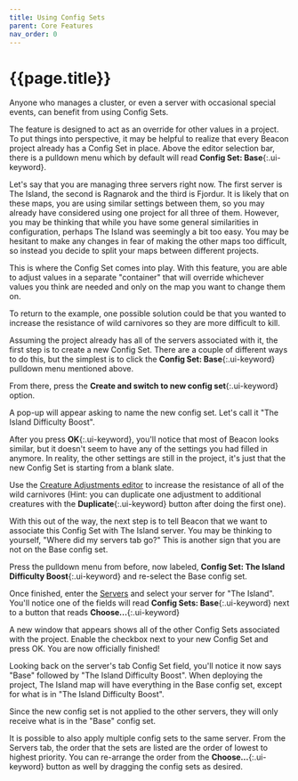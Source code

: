 ```yaml
---
title: Using Config Sets
parent: Core Features
nav_order: 0
---
```

# {{page.title}}
Anyone who manages a cluster, or even a server with occasional special events, can benefit from using Config Sets.

The feature is designed to act as an override for other values in a project. To put things into perspective, it may be helpful to realize that every Beacon project already has a Config Set in place. Above the editor selection bar, there is a pulldown menu which by default will read **Config Set: Base**{:.ui-keyword}.

Let's say that you are managing three servers right now. The first server is The Island, the second is Ragnarok and the third is Fjordur. It is likely that on these maps, you are using similar settings between them, so you may already have considered using one project for all three of them. However, you may be thinking that while you have some general similarities in configuration, perhaps The Island was seemingly a bit too easy. You may be hesitant to make any changes in fear of making the other maps too difficult, so instead you decide to split your maps between different projects.

This is where the Config Set comes into play. With this feature, you are able to adjust values in a separate "container" that will override whichever values you think are needed and only on the map you want to change them on.

To return to the example, one possible solution could be that you wanted to increase the resistance of wild carnivores so they are more difficult to kill.

Assuming the project already has all of the servers associated with it, the first step is to create a new Config Set. There are a couple of different ways to do this, but the simplest is to click the **Config Set: Base**{:.ui-keyword} pulldown menu mentioned above.

From there, press the **Create and switch to new config set**{:.ui-keyword} option. 

A pop-up will appear asking to name the new config set. Let's call it "The Island Difficulty Boost".

After you press **OK**{:.ui-keyword}, you'll notice that most of Beacon looks similar, but it doesn't seem to have any of the settings you had filled in anymore. In reality, the other settings are still in the project, it's just that the new Config Set is starting from a blank slate.

Use the [Creature Adjustments editor](/configs/dinoadjustments/) to increase the resistance of all of the wild carnivores (Hint: you can duplicate one adjustment to additional creatures with the **Duplicate**{:.ui-keyword} button after doing the first one).

With this out of the way, the next step is to tell Beacon that we want to associate this Config Set with The Island server. You may be thinking to yourself, "Where did my servers tab go?" This is another sign that you are not on the Base config set.

Press the pulldown menu from before, now labeled, **Config Set: The Island Difficulty Boost**{:.ui-keyword} and re-select the Base config set.

Once finished, enter the [Servers](/configs/deployments/) and select your server for "The Island". You'll notice one of the fields will read **Config Sets: Base**{:.ui-keyword} next to a button that reads **Choose...**{:.ui-keyword}

A new window that appears shows all of the other Config Sets associated with the project. Enable the checkbox next to your new Config Set and press OK. You are now officially finished!

Looking back on the server's tab Config Set field, you'll notice it now says "Base" followed by "The Island Difficulty Boost". When deploying the project, The Island map will have everything in the Base config set, except for what is in "The Island Difficulty Boost".

Since the new config set is not applied to the other servers, they will only receive what is in the "Base" config set.

It is possible to also apply multiple config sets to the same server. From the Servers tab, the order that the sets are listed are the order of lowest to highest priority. You can re-arrange the order from the **Choose...**{:.ui-keyword} button as well by dragging the config sets as desired.



